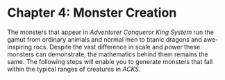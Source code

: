 # Chapter 4: Monster Creation

The monsters that appear in *Adventurer Conqueror King System* run the gamut from ordinary animals and normal men to titanic dragons and awe-inspiring rocs. Despite the vast difference in scale and power these monsters can demonstrate, the mathematics behind them remains the same. The following steps will enable you to generate monsters that fall within the typical ranges of creatures in *ACKS.*
